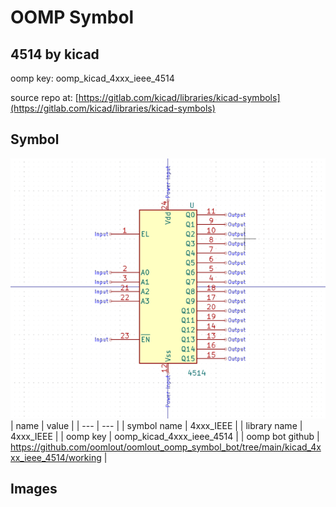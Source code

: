 # OOMP Symbol  
## 4514  by kicad  
  
oomp key: oomp_kicad_4xxx_ieee_4514  
  
source repo at: [https://gitlab.com/kicad/libraries/kicad-symbols](https://gitlab.com/kicad/libraries/kicad-symbols)  
## Symbol  
  
[![working.png](working_600.png)](working.png)  
| name | value | 
| --- | --- | 
| symbol name | 4xxx_IEEE | 
| library name | 4xxx_IEEE | 
| oomp key | oomp_kicad_4xxx_ieee_4514 | 
| oomp bot github | https://github.com/oomlout/oomlout_oomp_symbol_bot/tree/main/kicad_4xxx_ieee_4514/working | 
## Images  

